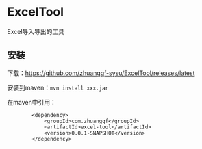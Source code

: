 # ExcelTool
Excel导入导出的工具

## 安装

下载：https://github.com/zhuangqf-sysu/ExcelTool/releases/latest

安装到maven：`mvn install xxx.jar`

在maven中引用：
```
        <dependency>
            <groupId>com.zhuangqf</groupId>
            <artifactId>excel-tool</artifactId>
            <version>0.0.1-SNAPSHOT</version>
        </dependency>
```
